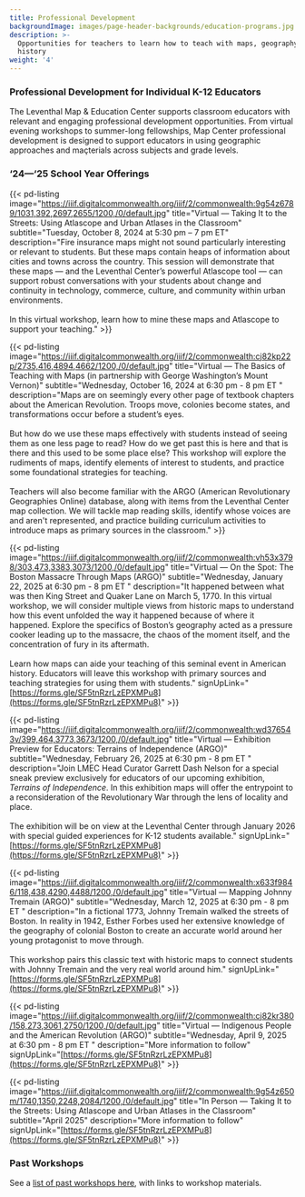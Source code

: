 ```yaml
---
title: Professional Development
backgroundImage: images/page-header-backgrounds/education-programs.jpg
description: >-
  Opportunities for teachers to learn how to teach with maps, geography, and
  history
weight: '4'
---
```


### Professional Development for Individual K-12 Educators

The Leventhal Map & Education Center supports classroom educators with relevant and engaging professional development opportunities. From virtual evening workshops to summer-long fellowships, Map Center professional development is designed to support educators in using geographic approaches and maçterials across subjects and grade levels.

### ‘24—‘25 School Year Offerings

{{< pd-listing image="https://iiif.digitalcommonwealth.org/iiif/2/commonwealth:9g54z6789/1031,392,2697,2655/1200,/0/default.jpg" title="Virtual — Taking It to the Streets: Using Atlascope and Urban Atlases in the Classroom" subtitle="Tuesday, October 8, 2024 at 5:30 pm – 7 pm ET" description="Fire insurance maps might not sound particularly interesting or relevant to students. But these maps contain heaps of information about cities and towns across the country. This session will demonstrate that these maps — and the Leventhal Center’s powerful Atlascope tool — can support robust conversations with your students about change and continuity in technology, commerce, culture, and community within urban environments. </br></br> In this virtual workshop, learn how to mine these maps and Atlascope to support your teaching." >}}

{{< pd-listing image="https://iiif.digitalcommonwealth.org/iiif/2/commonwealth:cj82kp22p/2735,416,4894,4662/1200,/0/default.jpg" title="Virtual — The Basics of Teaching with Maps (in partnership with George Washington’s Mount Vernon)" subtitle="Wednesday, October 16, 2024 at 6:30 pm - 8 pm ET " description="Maps are on seemingly every other page of textbook chapters about the American Revolution. Troops move, colonies become states, and transformations occur before a student’s eyes. </br></br> But how do we use these maps effectively with students instead of seeing them as one less page to read? How do we get past this is here and that is there and this used to be some place else? This workshop will explore the rudiments of maps, identify elements of interest to students, and practice some foundational strategies for teaching. </br></br> Teachers will also become familiar with the ARGO (American Revolutionary Geographies Online) database, along with items from the Leventhal Center map collection. We will tackle map reading skills, identify whose voices are and aren't represented, and practice building curriculum activities to introduce maps as primary sources in the classroom." >}}

{{< pd-listing image="https://iiif.digitalcommonwealth.org/iiif/2/commonwealth:vh53x3798/303,473,3383,3073/1200,/0/default.jpg" title="Virtual — On the Spot: The Boston Massacre Through Maps (ARGO)" subtitle="Wednesday, January 22, 2025 at 6:30 pm - 8 pm ET " description="It happened between what was then King Street and Quaker Lane on March 5, 1770. In this virtual workshop, we will consider multiple views from historic maps to understand how this event unfolded the way it happened because of where it happened. Explore the specifics of Boston’s geography acted as a pressure cooker leading up to the massacre, the chaos of the moment itself, and the concentration of fury in its aftermath. </br></br> Learn how maps can aide your teaching of this seminal event in American history. Educators will leave this workshop with primary sources and teaching strategies for using them with students." signUpLink="[https://forms.gle/SF5tnRzrLzEPXMPu8](https://forms.gle/SF5tnRzrLzEPXMPu8)" >}}

{{< pd-listing image="https://iiif.digitalcommonwealth.org/iiif/2/commonwealth:wd376543v/399,464,3773,3673/1200,/0/default.jpg" title="Virtual — Exhibition Preview for Educators: Terrains of Independence (ARGO)" subtitle="Wednesday, February 26, 2025 at 6:30 pm - 8 pm ET " description="Join LMEC Head Curator Garrett Dash Nelson for a special sneak preview exclusively for educators of our upcoming exhibition, *Terrains of Independence*. In this exhibition maps will offer the entrypoint to a reconsideration of the Revolutionary War through the lens of locality and place. </br></br> The exhibition will be on view at the Leventhal Center through January 2026 with special guided experiences for K-12 students available." signUpLink="[https://forms.gle/SF5tnRzrLzEPXMPu8](https://forms.gle/SF5tnRzrLzEPXMPu8)" >}}

{{< pd-listing image="https://iiif.digitalcommonwealth.org/iiif/2/commonwealth:x633f9846/118,438,4290,4488/1200,/0/default.jpg" title="Virtual — Mapping Johnny Tremain (ARGO)" subtitle="Wednesday, March 12, 2025 at 6:30 pm - 8 pm ET " description="In a fictional 1773, Johnny Tremain walked the streets of Boston. In reality in 1942, Esther Forbes used her extensive knowledge of the geography of colonial Boston to create an accurate world around her young protagonist to move through. </br></br> This workshop pairs this classic text with historic maps to connect students with Johnny Tremain and the very real world around him." signUpLink="[https://forms.gle/SF5tnRzrLzEPXMPu8](https://forms.gle/SF5tnRzrLzEPXMPu8)" >}}

{{< pd-listing image="https://iiif.digitalcommonwealth.org/iiif/2/commonwealth:cj82kr380/158,273,3061,2750/1200,/0/default.jpg" title="Virtual — Indigenous People and the American Revolution (ARGO)" subtitle="Wednesday, April 9, 2025 at 6:30 pm - 8 pm ET " description="More information to follow" signUpLink="[https://forms.gle/SF5tnRzrLzEPXMPu8](https://forms.gle/SF5tnRzrLzEPXMPu8)" >}}

{{< pd-listing image="https://iiif.digitalcommonwealth.org/iiif/2/commonwealth:9g54z650m/1740,1350,2248,2084/1200,/0/default.jpg" title="In Person — Taking It to the Streets: Using Atlascope and Urban Atlases in the Classroom" subtitle="April 2025" description="More information to follow" signUpLink="[https://forms.gle/SF5tnRzrLzEPXMPu8](https://forms.gle/SF5tnRzrLzEPXMPu8)" >}}

### Past Workshops

See a [list of past workshops here](/education/k12/past-workshops), with links to workshop materials.
